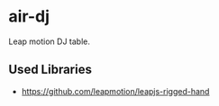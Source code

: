 air-dj
======

Leap motion DJ table.

Used Libraries
--------------
- https://github.com/leapmotion/leapjs-rigged-hand
